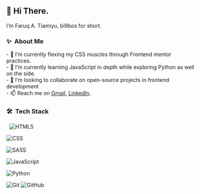 
<h2>👋 Hi There.</h2>
I’m Faruq A. Tiamiyu, bi9bos  for short.

<h3>✨ &nbsp;About Me</h3>
- 👀 I’m currently flexing my CSS muscles through Frontend mentor practices.<br>
- 🌱 I’m currently learning JavaScript in depth while exploring Python as well on the side.<br>
- 💞️ I’m looking to collaborate on open-source projects in frontend development<br>
- 📫 Reach me on <a href="benignboss@gmail.com">Gmail</a>, <a href="www.linkedin.com/in/faruqtiamiyu">LinkedIn</a>.<br>

<h3>🛠 &nbsp;Tech Stack</h3>
  
&nbsp;
![HTML5](https://img.shields.io/badge/-HTML5-333333?style=flat&logo=HTML5)

![CSS](https://img.shields.io/badge/-CSS-333333?style=flat&logo=CSS3&logoColor=1572B6)

![SASS](https://img.shields.io/badge/-SASS-333333?style=flat&logo=SASS&logoColor=1572B6)

![JavaScript](https://img.shields.io/badge/-JavaScript-333333?style=flat&logo=javascript)

![Python](https://img.shields.io/badge/-Python-333333?style=flat&logo=python)


  ![Git](https://img.shields.io/badge/-Git-333333?style=flat&logo=git)
  ![GitHub](https://img.shields.io/badge/-GitHub-333333?style=flat&logo=github)


